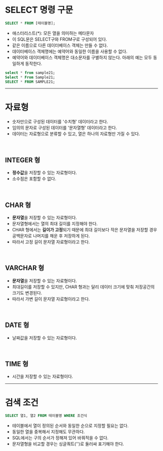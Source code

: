 # SELECT 명령 구문

```sql
SELECT * FROM [테이블명];
```
- 애스터리스트(*): 모든 열을 의미하는 메타문자
- 이 SQL문은 SELECT구와 FROM구로 구성되어 있다.
- 같은 이름으로 다른 데이터베이스 객체는 만들 수 없다.
- 데이터베이스 객체명에는 예약어와 동일한 이름을 사용할 수 없다.
- 예약어와 데이터베이스 객체명은 대소문자를 구별하지 않는다. 아래의 예는 모두 동일하게 동작한다.

```sql
select * from sample21;
Select * From Sample21;
SELECT * FROM SAMPLE21;
```

<hr/>

# 자료형

- 숫자만으로 구성된 데이터를 '수치형' 데이터라고 한다.
- 임의의 문자로 구성된 데이터를 '문자열형' 데이터라고 한다.
- 데이터는 자료형으로 분류할 수 있고, 열은 하나의 자료형만 가질 수 있다.

<br/>

## INTEGER 형
- **정수값**을 저장할 수 있는 자료형이다.
- 소수점은 포함할 수 없다.

<br/>

## CHAR 형
- **문자열**을 저장할 수 있는 자료형이다.
- 문자열형에서는 열의 최대 길이를 지정해야 한다.
- CHAR 형에서는 **길이가 고정**되기 때문에 최대 길이보다 작은 문자열을 저장할 경우 공백문자로 나머지를 채운 후 저장하게 된다.
- 따라서 고정 길이 문자열 자료형이라고 한다.

<br/>

## VARCHAR 형
- **문자열**을 저장할 수 있는 자료형이다.
- 최대길이를 저장할 수 있지만, CHAR 형과는 달리 데이터 크기에 맞춰 저장공간의 크기도 변경된다.
- 따라서 가변 길이 문자열 자료형이라고 한다.

<br/>

## DATE 형
- 날짜값을 저장할 수 있는 자료형이다.

<br/>

## TIME 형
- 시간을 저장할 수 있는 자료형이다.

<hr/>

# 검색 조건

```sql
SELECT 열1, 열2 FROM 테이블명 WHERE 조건식
```
- 테이블에서 열이 정의된 순서와 동일한 순으로 지정할 필요는 없다.
- 동일한 열을 중복해서 지정해도 무관하다.
- SQL에서는 구의 순서가 정해져 있어 바꿔적을 수 없다.
- 문자열형을 비교할 경우는 싱글쿼트('')로 둘러싸 표기해야 한다.
